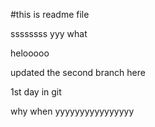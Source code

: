 #this is readme file

ssssssss
yyy
what

helooooo

  

  updated the second branch here



1st day in git

why
when
yyyyyyyyyyyyyyyy
